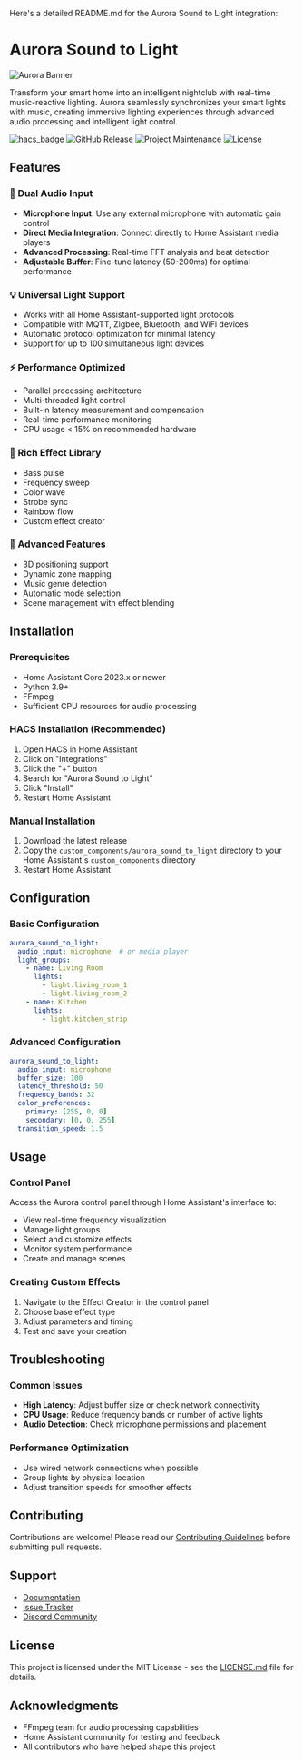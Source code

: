 Here's a detailed README.md for the Aurora Sound to Light integration:
# Aurora Sound to Light

![Aurora Banner](assets/aurora-banner.png)

Transform your smart home into an intelligent nightclub with real-time music-reactive lighting. Aurora seamlessly synchronizes your smart lights with music, creating immersive lighting experiences through advanced audio processing and intelligent light control.

[![hacs_badge](https://img.shields.io/badge/HACS-Default-orange.svg)](https://github.com/hacs/integration)
[![GitHub Release][releases-shield]][releases]
![Project Maintenance][maintenance-shield]
[![License][license-shield]](LICENSE.md)

## Features

### 🎵 Dual Audio Input
- **Microphone Input**: Use any external microphone with automatic gain control
- **Direct Media Integration**: Connect directly to Home Assistant media players
- **Advanced Processing**: Real-time FFT analysis and beat detection
- **Adjustable Buffer**: Fine-tune latency (50-200ms) for optimal performance

### 💡 Universal Light Support
- Works with all Home Assistant-supported light protocols
- Compatible with MQTT, Zigbee, Bluetooth, and WiFi devices
- Automatic protocol optimization for minimal latency
- Support for up to 100 simultaneous light devices

### ⚡ Performance Optimized
- Parallel processing architecture
- Multi-threaded light control
- Built-in latency measurement and compensation
- Real-time performance monitoring
- CPU usage < 15% on recommended hardware

### 🎨 Rich Effect Library
- Bass pulse
- Frequency sweep
- Color wave
- Strobe sync
- Rainbow flow
- Custom effect creator

### 🎯 Advanced Features
- 3D positioning support
- Dynamic zone mapping
- Music genre detection
- Automatic mode selection
- Scene management with effect blending

## Installation

### Prerequisites
- Home Assistant Core 2023.x or newer
- Python 3.9+
- FFmpeg
- Sufficient CPU resources for audio processing

### HACS Installation (Recommended)
1. Open HACS in Home Assistant
2. Click on "Integrations"
3. Click the "+" button
4. Search for "Aurora Sound to Light"
5. Click "Install"
6. Restart Home Assistant

### Manual Installation
1. Download the latest release
2. Copy the `custom_components/aurora_sound_to_light` directory to your Home Assistant's `custom_components` directory
3. Restart Home Assistant

## Configuration

### Basic Configuration
```yaml
aurora_sound_to_light:
  audio_input: microphone  # or media_player
  light_groups:
    - name: Living Room
      lights:
        - light.living_room_1
        - light.living_room_2
    - name: Kitchen
      lights:
        - light.kitchen_strip
```

### Advanced Configuration
```yaml
aurora_sound_to_light:
  audio_input: microphone
  buffer_size: 100
  latency_threshold: 50
  frequency_bands: 32
  color_preferences:
    primary: [255, 0, 0]
    secondary: [0, 0, 255]
  transition_speed: 1.5
```

## Usage

### Control Panel
Access the Aurora control panel through Home Assistant's interface to:
- View real-time frequency visualization
- Manage light groups
- Select and customize effects
- Monitor system performance
- Create and manage scenes

### Creating Custom Effects
1. Navigate to the Effect Creator in the control panel
2. Choose base effect type
3. Adjust parameters and timing
4. Test and save your creation

## Troubleshooting

### Common Issues
- **High Latency**: Adjust buffer size or check network connectivity
- **CPU Usage**: Reduce frequency bands or number of active lights
- **Audio Detection**: Check microphone permissions and placement

### Performance Optimization
- Use wired network connections when possible
- Group lights by physical location
- Adjust transition speeds for smoother effects

## Contributing
Contributions are welcome! Please read our [Contributing Guidelines](CONTRIBUTING.md) before submitting pull requests.

## Support
- [Documentation](https://github.com/yourusername/aurora-sound-to-light/wiki)
- [Issue Tracker](https://github.com/yourusername/aurora-sound-to-light/issues)
- [Discord Community](https://discord.gg/yourdiscord)

## License
This project is licensed under the MIT License - see the [LICENSE.md](LICENSE.md) file for details.

## Acknowledgments
- FFmpeg team for audio processing capabilities
- Home Assistant community for testing and feedback
- All contributors who have helped shape this project

[releases-shield]: https://img.shields.io/github/release/yourusername/aurora-sound-to-light.svg
[releases]: https://github.com/yourusername/aurora-sound-to-light/releases
[maintenance-shield]: https://img.shields.io/maintenance/yes/2024.svg
[license-shield]: https://img.shields.io/github/license/yourusername/aurora-sound-to-light.svg
